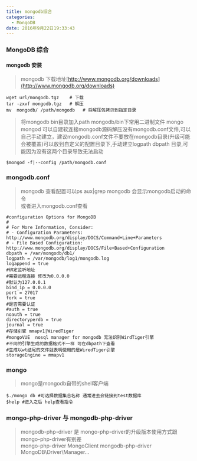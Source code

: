 ```yaml
---
title: mongodb综合
categories:
  - MongoDB
date: 2016年9月22日19:33:43
---
```


### MongoDB 综合

#### mongodb 安装

> mongodb 下载地址[http://www.mongodb.org/downloads](http://www.mongodb.org/downloads)  

	wget url/mongodb.tgz    # 下载
	tar -zxvf mongodb.tgz   # 解压
	mv  mongodb/ /path/mongodb   # 将解压包拷贝到指定目录

> 将mongodb bin目录加入path mongodb/bin下常用二进制文件 mongo  mongod 可以自建软连接mongodb源码解压没有mongodb.conf文件,可以自己手动建立，建议mongodb.conf文件不要放在mongodb目录(升级可能会被覆盖)可以放到自定义的配置目录下,手动建立logpath dbpath 目录,可能因为没有这两个目录导致无法启动   

	$mongod -f|--config /path/mongodb.conf

<!--more-->
### mongodb.conf   
 > mongodb 查看配置可以ps aux|grep mongodb 会显示mongodb启动的命令  
   或者进入mongodb.conf查看

	#configuration Options for MongoDB 
	# 
	# For More Information, Consider: 
	# - Configuration Parameters: http://www.mongodb.org/display/DOCS/Command+Line+Parameters 
	# - File Based Configuration: http://www.mongodb.org/display/DOCS/File+Based+Configuration 
	dbpath = /var/mongodb/db1/ 
	logpath = /var/mongodb/log1/mongodb.log 
	logappend = true 
	#绑定监听地址 
	#需要远程连接 修改为0.0.0.0 
	#默认为127.0.0.1 
	bind_ip = 0.0.0.0 
	port = 27017 
	fork = true 
	#是否需要认证
	#auth = true 
	noauth = true 
	directoryperdb = true 
	journal = true
	#存储引擎 mmapv1|WiredTiger
	#mongoVUE  nosql manager for mongodb 无法识别WirdTiger引擎
	#不同的引擎生成的数据格式不一样 可在dbpath下查看
	#生成以wt结尾的文件就表明使用的是WiredTiger引擎
	storageEngine = mmapv1

### mongo  
> mongo是mongodb自带的shell客户端

	$./mongo db #可选择数据集合名称 通常进去会链接到test数据库
	$help #进入之后 help查看指令


### mongo-php-driver 与 mongodb-php-driver

> mongodb-php-driver 是 mongo-php-driver的升级版本使用方式跟mongo-php-driver有别差  
  mongo-php-driver   MongoClient
  mongodb-php-driver MongoDB\Driver\Manager...

